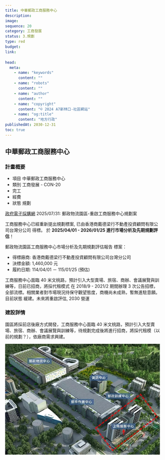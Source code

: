 ```yaml
---
title: 中華郵政工商服務中心
description:
image:
sequence: 20
category: 工商發展
status: 3.規劃
type: red
budget:
link:

head:
  meta:
    - name: "keywords"
      content: ""
    - name: "robots"
      content: ""
    - name: "author"
      content: ""
    - name: "copyright"
      content: "© 2024 A7新林口-社區網站"
    - name: "og:title"
      content: "地方行政"
publishedAt: 2030-12-31
toc: true
---
```


## 中華郵政工商服務中心

### 計畫概要

- 項目 中華郵政工商服務中心
- 類別 工商發展 - CON-20
- 完工
- 經費
- 狀態 規劃

<a href="https://web.pcc.gov.tw/tps/atm/AtmAwardWithoutSso/QueryAtmAwardDetail?pkAtmMain=NzA4NDE4NDA=">政府電子採購網</a> 2025/07/31: 郵政物流園區-重啟工商服務中心規劃案

工商服務中心已經重新提出規劃標案, 已由香港商戴德梁行不動產投資顧問有限公司台灣分公司 得標。 於 **2025/04/01 - 2026/01/25 進行市場分析及先期規劃評估**！

郵政物流園區工商服務中心市場分析及先期規劃評估報告 標案：

- 得標廠商: 香港商戴德梁行不動產投資顧問有限公司台灣分公司
- 決標金額: 1,460,000 元
- 履約日期: 114/04/01 － 115/01/25 (預估)

工商服務中心面臨 40 米文桃路，預計引入大型賣場、旅宿、商辦、會議展覽與訓練等，日前已招商，將採代租模式
在 2018/9 - 2021/2 期間辦理 3 次公告招標，全部流標。相關業者對市場現況持保守觀望態度，商機尚未成熟，暫無進駐意願。 目前狀態 緩建。未來將重啟評估, 2030 營運

### 建設詳情

園區將採前店後廠方式開發，工商服務中心面臨 40 米文桃路，預計引入大型賣場、旅宿、商辦、會議展覽與訓練等，待規劃完成後將進行招商，將採代租模（以前的規劃？），依廠商需求興建。

![c20-01.jpeg](/images/construction/c20-1.jpeg)

